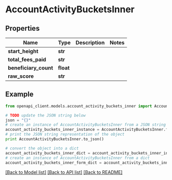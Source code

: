 # AccountActivityBucketsInner


## Properties
Name | Type | Description | Notes
------------ | ------------- | ------------- | -------------
**start_height** | **str** |  | 
**total_fees_paid** | **str** |  | 
**beneficiary_count** | **float** |  | 
**raw_score** | **str** |  | 

## Example

```python
from openapi_client.models.account_activity_buckets_inner import AccountActivityBucketsInner

# TODO update the JSON string below
json = "{}"
# create an instance of AccountActivityBucketsInner from a JSON string
account_activity_buckets_inner_instance = AccountActivityBucketsInner.from_json(json)
# print the JSON string representation of the object
print AccountActivityBucketsInner.to_json()

# convert the object into a dict
account_activity_buckets_inner_dict = account_activity_buckets_inner_instance.to_dict()
# create an instance of AccountActivityBucketsInner from a dict
account_activity_buckets_inner_form_dict = account_activity_buckets_inner.from_dict(account_activity_buckets_inner_dict)
```
[[Back to Model list]](../README.md#documentation-for-models) [[Back to API list]](../README.md#documentation-for-api-endpoints) [[Back to README]](../README.md)


